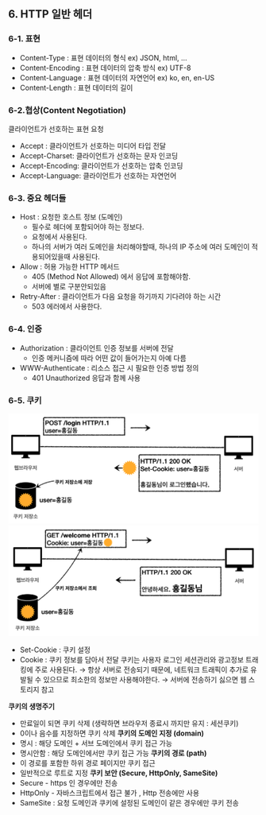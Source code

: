 ## 6. HTTP 일반 헤더
### 6-1. 표현
- Content-Type : 표현 데이터의 형식 ex) JSON, html, …
- Content-Encoding : 표현 데이터의 압축 방식 ex) UTF-8
- Content-Language : 표현 데이터의 자연언어 ex) ko, en, en-US
- Content-Length : 표현 데이터의 길이
### 6-2.협상(Content Negotiation)
클라이언트가 선호하는 표현 요청
- Accept : 클라이언트가 선호하는 미디어 타입 전달
- Accept-Charset: 클라이언트가 선호하는 문자 인코딩
- Accept-Encoding: 클라이언트가 선호하는 압축 인코딩
- Accept-Language: 클라이언트가 선호하는 자연언어
### 6-3. 중요 헤더들
- Host : 요청한 호스트 정보 (도메인)
    - 필수로 헤더에 포함되어야 하는 정보다.
    - 요청에서 사용된다.
    - 하나의 서버가 여러 도메인을 처리해야할때, 하나의 IP 주소에 여러 도메인이 적용되어있을때 사용된다.
- Allow : 허용 가능한 HTTP 메서드
    - 405 (Method Not Allowed) 에서 응답에 포함해야함.
    - 서버에 별로 구분안되있음
- Retry-After : 클라이언트가 다음 요청을 하기까지 기다려야 하는 시간
    - 503 에러에서 사용한다.
### 6-4. 인증
- Authorization : 클라이언트 인증 정보를 서버에 전달
    - 인증 메커니즘에 따라 어떤 값이 들어가는지 아예 다름
- WWW-Authenticate : 리소스 접근 시 필요한 인증 방법 정의
    - 401 Unauthorized 응답과 함께 사용
### 6-5. 쿠키
![](attachment/6c135c115a72cf2a8e4a50d61fb62c97.png)
![](attachment/0df5044a031389a0500bdf2b0593d77d.png)
- Set-Cookie : 쿠키 설정
- Cookie : 쿠키 정보를 담아서 전달
쿠키는 사용자 로그인 세션관리와 광고정보 트래킹에 주로 사용된다.
→ 항상 서버로 전송되기 때문에, 네트워크 트래픽이 추가로 유발될 수 있으므로 최소한의 정보만 사용해야한다. → 서버에 전송하기 싫으면 웹 스토리지 참고
  
**쿠키의 생명주기**
- 만료일이 되면 쿠키 삭제 (생략하면 브라우저 종료시 까지만 유지 : 세션쿠키)
- 0이나 음수를 지정하면 쿠키 삭제
**쿠키의 도메인 지정 (domain)**
- 명시 : 해당 도메인 + 서브 도메인에서 쿠키 접근 가능
- 명시안함 : 해당 도메인에서만 쿠키 접근 가능
**쿠키의 경로 (path)**
- 이 경로를 포함한 하위 경로 페이지만 쿠키 접근
- 일반적으로 루트로 지정
**쿠키 보안 (Secure, HttpOnly, SameSite)**
- Secure - https 인 경우에만 전송
- HttpOnly - 자바스크립트에서 접근 불가 , Http 전송에만 사용
- SameSite : 요청 도메인과 쿠키에 설정된 도메인이 같은 경우에만 쿠키 전송